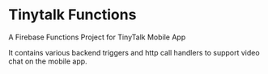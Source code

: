 # Tinytalk Functions

A Firebase Functions Project for TinyTalk Mobile App

It contains various backend triggers and http call handlers to support video chat on the mobile app.